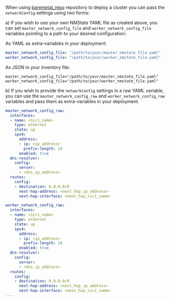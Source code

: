 When using [baremetal_repo](https://github.com/openshift-kni/baremetal-deploy) repository to deploy a cluster you can pass the `networkConfig` settings using two forms:

a) If you wish to use your own NMState YAML file as created above, you can set `master_network_config_file` and `worker_network_config_file` variables pointing to a path to your desired configuration:

As YAML as extra-variables in your deployment:

```yaml
master_network_config_file: "/path/to/your/master_nmstate_file.yaml"
worker_network_config_file: "/path/to/your/worker_nmstate_file.yaml"
```

As JSON in your inventory file:

```
master_network_config_file="/path/to/your/master_nmstate_file.yaml"
worker_network_config_file="/path/to/your/worker_nmstate_file.yaml"
```

b) If you wish to provide the `networkConfig` settings in a raw YAML variable, you can use the `master_network_config_raw` and `worker_network_config_raw` variables and pass them as extra-variables in your deployment.

```yaml
master_network_config_raw:
  interfaces:
  - name: <nic1_name>
    type: ethernet
    state: up
    ipv4:
      address:
      - ip: <ip_address>
        prefix-length: 24
      enabled: true
  dns-resolver:
    config:
      server:
      - <dns_ip_address>
  routes:
    config:
    - destination: 0.0.0.0/0
      next-hop-address: <next_hop_ip_address>
      next-hop-interface: <next_hop_nic1_name>

worker_network_config_raw:
  interfaces:
  - name: <nic1_name>
    type: ethernet
    state: up
    ipv4:
      address:
      - ip: <ip_address>
        prefix-length: 24
      enabled: true
  dns-resolver:
    config:
      server:
      - <dns_ip_address>
  routes:
    config:
    - destination: 0.0.0.0/0
      next-hop-address: <next_hop_ip_address>
      next-hop-interface: <next_hop_nic1_name>
----
